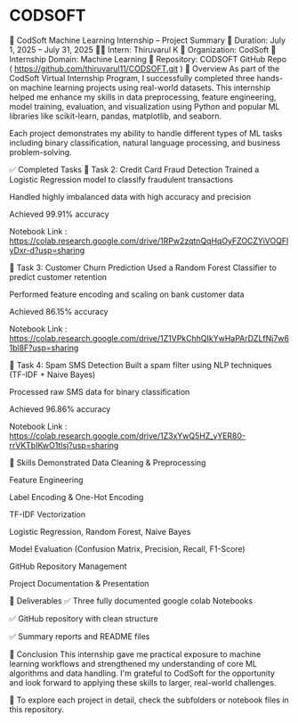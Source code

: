 # CODSOFT
🚀 CodSoft Machine Learning Internship – Project Summary
📅 Duration: July 1, 2025 – July 31, 2025
🧑‍💻 Intern: Thiruvarul K
🏢 Organization: CodSoft
💼 Internship Domain: Machine Learning
📁 Repository: CODSOFT GitHub Repo ( https://github.com/thiruvarul11/CODSOFT.git )
📌 Overview
As part of the CodSoft Virtual Internship Program, I successfully completed three hands-on machine learning projects using real-world datasets. This internship helped me enhance my skills in data preprocessing, feature engineering, model training, evaluation, and visualization using Python and popular ML libraries like scikit-learn, pandas, matplotlib, and seaborn.

Each project demonstrates my ability to handle different types of ML tasks including binary classification, natural language processing, and business problem-solving.

✅ Completed Tasks
🔹 Task 2: Credit Card Fraud Detection
Trained a Logistic Regression model to classify fraudulent transactions

Handled highly imbalanced data with high accuracy and precision

Achieved 99.91% accuracy

Notebook Link : https://colab.research.google.com/drive/1RPw2zqtnQqHqOyFZOCZYiVOQFlyDxr-d?usp=sharing

🔹 Task 3: Customer Churn Prediction
Used a Random Forest Classifier to predict customer retention

Performed feature encoding and scaling on bank customer data

Achieved 86.15% accuracy

Notebook Link : https://colab.research.google.com/drive/1Z1VPkChhQIkYwHaPArDZLfNj7w61bl8F?usp=sharing

🔹 Task 4: Spam SMS Detection
Built a spam filter using NLP techniques (TF-IDF + Naive Bayes)

Processed raw SMS data for binary classification

Achieved 96.86% accuracy

Notebook Link : https://colab.research.google.com/drive/1Z3xYwQ5HZ_yYER80-rrVKTbIKwO1tlsj?usp=sharing

🧠 Skills Demonstrated
Data Cleaning & Preprocessing

Feature Engineering

Label Encoding & One-Hot Encoding

TF-IDF Vectorization

Logistic Regression, Random Forest, Naive Bayes

Model Evaluation (Confusion Matrix, Precision, Recall, F1-Score)

GitHub Repository Management

Project Documentation & Presentation

📌 Deliverables
✅ Three fully documented google colab Notebooks

✅ GitHub repository with clean structure

✅ Summary reports and README files


🏁 Conclusion
This internship gave me practical exposure to machine learning workflows and strengthened my understanding of core ML algorithms and data handling. I'm grateful to CodSoft for the opportunity and look forward to applying these skills to larger, real-world challenges.

🔗 To explore each project in detail, check the subfolders or notebook files in this repository.
